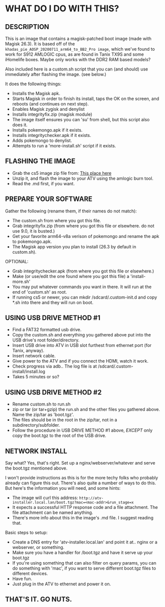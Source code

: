 # WHAT DO I DO WITH THIS?

## DESCRIPTION

This is an image that contains a magisk-patched boot image (made with Magisk 26.3). It is based off of the `khadas_pie_AOSP_20200711_arm64_to_BB2_Pro image`, which we've found to work for S912 AMLOGIC cpus, as are found in Tanix TX9S and some iHomelife boxes. Maybe only works with the DDR2 RAM based models?

Also included here is a custom.sh script that you can (and should) use immediately after flashing the image. (see below.)

It does the following things:

* Installs the Magisk apk.
* Starts Magisk in order to finish its install, taps the OK on the screen, and reboots (and continues on next step).
* Enables Magisk zygisk and denylist
* Installs integrityfix.zip (magisk module)
* The image itself ensures you can 'su' from shell, but this script also does it.
* Installs pokemongo.apk if it exists.
* Installs integritychecker.apk if it exists.
* Adds pokemongo to denylist.
* Attempts to run a 'more-install.sh' script if it exists.

## FLASHING THE IMAGE

* Grab the cs5 image zip file from: [This place here](https://www.dropbox.com/scl/fi/kwqdxhbisek3r68xv6vyp/tx9s-a9-aarch64-magisk-cs5.zip?rlkey=kqu6v122e8c1hxulwewtaql35&dl=1)
* Unzip it, and flash the image to your ATV using the amlogic burn tool.
* Read the .md first, if you want.

## PREPARE YOUR SOFTWARE

Gather the following (rename them, if their names do not match):

* The custom.sh from where you got this file.
* Grab integrityfix.zip (from where you got this file or elsewhere. do not use 9.0, it is busted.)
* Get your favorite arm64-v8a verison of pokemongo and rename the apk to pokemongo.apk.
* The Magisk app version you plan to install (26.3 by default in custom.sh).

OPTIONAL:

* Grab integritychecker.apk (from where you got this file or elsewhere.)
* Make (or use/edit the one found where you got this file) a 'install-more.sh'
* You may put whatever commands you want in there. It will run at the end of 'custom.sh' as root.
* If running cs5 or newer, you can mkdir /sdcard/.custom-init.d and copy *.sh into there and they will run on boot.

## USING USB DRIVE METHOD #1

* Find a FAT32 formatted usb drive.
* Copy the custom.sh and everything you gathered above put into the USB drive's root folder/directory.
* Insert USB drive into ATV in USB slot furthest from ethernet port (for Tanix, anyway).
* Insert network cable.
* Give power to the ATV and if you connect the HDMI, watch it work.
* Check progress via adb.. The log file is at /sdcard/.custom-install/install.log
* Takes 5 minutes or so?

## USING USB DRIVE METHOD #2

* Rename custom.sh to run.sh
* zip or tar (or tar+gzip) the run.sh and the other files you gathered above. Name the zip/tar as 'boot.tgz'.
* The files should be in the root in the zip/tar, not in a subdirectory/subfolder.
* Follow the procedure in USB DRIVE METHOD #1 above, *EXCEPT* only copy the boot.tgz to the root of the USB drive.

## NETWORK INSTALL

Say what? Yes, that's right. Set up a nginx/webserver/whatever and serve the boot.tgz mentioned above.

I won't provide instructions as this is for the more techy folks who probably already can figure this out.
There's also quite a number of ways to do this. But here's the information you will need, and some hints:

* The image will curl this address: `http://atv-installer.local.lan/boot.tgz?mac=<mac-addr>&run_stage=x`
* It expects a successful HTTP response code and a file attachment. The file attachment can be named anything.
* There's more info about this in the image's .md file. I suggest reading that.

Basic steps to setup:

* Create a DNS entry for 'atv-installer.local.lan' and point it at.. nginx or a webserver, or something.
* Make sure you have a handler for /boot.tgz and have it serve up your boot.tgz
* If you're using something that can also filter on query params, you can do something with 'mac', if you want to serve different boot.tgz files to different devices.
* Have fun.
* Just plug in the ATV to ethernet and power it on.

## THAT'S IT. GO NUTS.
